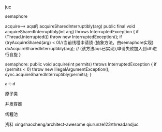juc

semaphore

acquire--> aqs的 acquireSharedInterruptibly(arg)
public final void acquireSharedInterruptibly(int arg) throws InterruptedException {
    if (Thread.interrupted())
        throw new InterruptedException();
    if (tryAcquireShared(arg) < 0)//当前线程申请锁 (抽象方法，由semaphore实现)
        doAcquireSharedInterruptibly(arg); // (该方法aqs已实现),申请失败加入到clh进行自旋
}


semaphore:
    public void acquire(int permits) throws InterruptedException {
        if (permits < 0) throw new IllegalArgumentException();
        sync.acquireSharedInterruptibly(permits);
    }

a-t-d

原子类

并发容器

线程池



资料
xingshaocheng/architect-awesome
qiurunze123/threadandjuc